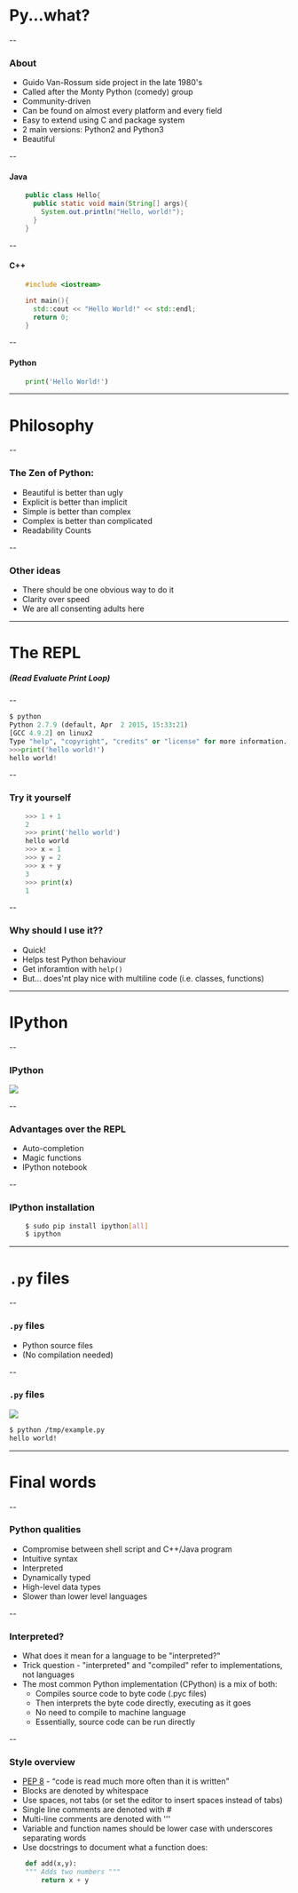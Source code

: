# Py...what?
<!-- .slide: data-background="img/puzzles.jpg" --> 

--

### About

*   Guido Van-Rossum side project in the late 1980's
*   Called after the Monty Python (comedy) group
*   Community-driven
*   Can be found on almost every platform and every field
*   Easy to extend using C and package system
*   2 main versions: Python2 and Python3
*   Beautiful

--

#### Java
```java
    public class Hello{
      public static void main(String[] args){
        System.out.println("Hello, world!");
      }
    }
```
--

#### C++
```c++
    #include <iostream>

    int main(){
      std::cout << "Hello World!" << std::endl;
      return 0;
    }
```
--

#### Python
```python
    print('Hello World!')
```

---

# Philosophy
<!-- .slide: data-background="img/puzzles.jpg" -->

--

### The Zen of Python:
*   Beautiful is better than ugly
*   Explicit is better than implicit
*   Simple is better than complex
*   Complex is better than complicated
*   Readability Counts

--

### Other ideas
*   There should be one obvious way to do it
*   Clarity over speed
*   We are all consenting adults here

---

# The REPL
<!-- .slide: data-background="img/puzzles.jpg" -->
##### (Read Evaluate Print Loop)

--

``` python
$ python
Python 2.7.9 (default, Apr  2 2015, 15:33:21) 
[GCC 4.9.2] on linux2
Type "help", "copyright", "credits" or "license" for more information.
>>>print('hello world!')    
hello world!
```

--

### Try it yourself
``` python
    >>> 1 + 1
    2
    >>> print('hello world')
    hello world
    >>> x = 1
    >>> y = 2
    >>> x + y
    3
    >>> print(x)
    1
```

--

### Why should I use it??

*   Quick!
*   Helps test Python behaviour
*   Get inforamtion with `help()`
*   But... does'nt play nice with multiline code (i.e. classes, functions)

---

# IPython
<!-- .slide: data-background="img/puzzles.jpg" -->

--

### IPython
![](img/ipython-intro.png)

--

### Advantages over the REPL

*   Auto-completion
*   Magic functions
*   IPython notebook

--

### IPython installation
```bash
    $ sudo pip install ipython[all]
    $ ipython
```

---

# `.py` files
<!-- .slide: data-background="img/puzzles.jpg" -->

--
### `.py` files

*   Python source files
*   (No compilation needed)

--

### `.py` files

![](img/gedit-hello-world.png)

``` bash
$ python /tmp/example.py
hello world!
```

---

# Final words
<!-- .slide: data-background="img/puzzles.jpg" -->

--
### Python qualities

*   Compromise between shell script and C++/Java program
*   Intuitive syntax
*   Interpreted
*   Dynamically typed
*   High-level data types
*   Slower than lower level languages

--

### Interpreted?

*   What does it mean for a language to be "interpreted?"
*   Trick question - "interpreted" and "compiled" refer to implementations, not languages
*   The most common Python implementation (CPython) is a mix of both:
    *   Compiles source code to byte code (.pyc files)
    *   Then interprets the byte code directly, executing as it goes
    *   No need to compile to machine language
    *   Essentially, source code can be run directly

--

### Style overview

*   [PEP 8](https://www.python.org/dev/peps/pep-0008/) - <q cite="https://www.python.org/dev/peps/pep-0008/#id10">code is read much more often than it is written</q>
*   Blocks are denoted by whitespace
*   Use spaces, not tabs (or set the editor to insert spaces instead of tabs)
*   Single line comments are denoted with #
*   Multi-line comments are denoted with '''
*   Variable and function names should be lower case with underscores separating words
*   Use docstrings to document what a function does:

```python
    def add(x,y):
    """ Adds two numbers """
        return x + y                        
```